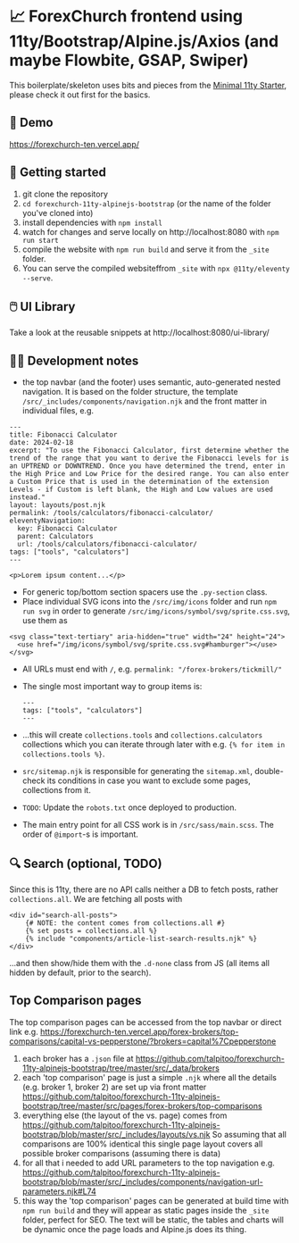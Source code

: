 # 📈 ForexChurch frontend using 11ty/Bootstrap/Alpine.js/Axios (and maybe Flowbite, GSAP, Swiper)

This boilerplate/skeleton uses bits and pieces from the [Minimal 11ty Starter](https://github.com/tomreinert/minimal-11ty-tailwind-starter), please check it out first for the basics.

## 🔗 Demo

https://forexchurch-ten.vercel.app/

## 🚶 Getting started

1. git clone the repository
2. `cd forexchurch-11ty-alpinejs-bootstrap` (or the name of the folder you've cloned into)
3. install dependencies with `npm install`
4. watch for changes and serve locally on http://localhost:8080 with `npm run start`
5. compile the website with `npm run build` and serve it from the `_site` folder.
6. You can serve the compiled websiteffrom `_site` with `npx @11ty/eleventy --serve`.

## 🖱️ UI Library

Take a look at the reusable snippets at http://localhost:8080/ui-library/

## 👨‍💻 Development notes

* the top navbar (and the footer) uses semantic, auto-generated nested navigation. It is based on the folder structure, the template `/src/_includes/components/navigation.njk` and the front matter in individual files, e.g.

```
---
title: Fibonacci Calculator
date: 2024-02-18
excerpt: "To use the Fibonacci Calculator, first determine whether the trend of the range that you want to derive the Fibonacci levels for is an UPTREND or DOWNTREND. Once you have determined the trend, enter in the High Price and Low Price for the desired range. You can also enter a Custom Price that is used in the determination of the extension Levels - if Custom is left blank, the High and Low values are used instead."
layout: layouts/post.njk
permalink: /tools/calculators/fibonacci-calculator/
eleventyNavigation:
  key: Fibonacci Calculator
  parent: Calculators
  url: /tools/calculators/fibonacci-calculator/
tags: ["tools", "calculators"]
---

<p>Lorem ipsum content...</p>
```

* For generic top/bottom section spacers use the `.py-section` class.
* Place individual SVG icons into the `/src/img/icons` folder and run `npm run svg` in order to generate `/src/img/icons/symbol/svg/sprite.css.svg`, use them as
```
<svg class="text-tertiary" aria-hidden="true" width="24" height="24">
  <use href="/img/icons/symbol/svg/sprite.css.svg#hamburger"></use>
</svg>
```

* All URLs must end with `/`, e.g. `permalink: "/forex-brokers/tickmill/"`
* The single most important way to group items is:

  ```
  ---
  tags: ["tools", "calculators"]
  ---
  ```

* ...this will create `collections.tools` and `collections.calculators` collections which you can iterate through later with e.g. `{% for item in collections.tools %}`.
* `src/sitemap.njk` is responsible for generating the `sitemap.xml`, double-check its conditions in case you want to exclude some pages, collections from it.
* `TODO`: Update the `robots.txt` once deployed to production.
* The main entry point for all CSS work is in `/src/sass/main.scss`. The order of `@import`-s is important.

## 🔍 Search (optional, TODO)

Since this is 11ty, there are no API calls neither a DB to fetch posts, rather `collections.all`. We are fetching all posts with

```
<div id="search-all-posts">
    {# NOTE: the content comes from collections.all #}
    {% set posts = collections.all %}
    {% include "components/article-list-search-results.njk" %}
</div>
```

...and then show/hide them with the `.d-none` class from JS (all items all hidden by default, prior to the search).

## Top Comparison pages
The top comparison pages can be accessed from the top navbar or direct link e.g. https://forexchurch-ten.vercel.app/forex-brokers/top-comparisons/capital-vs-pepperstone/?brokers=capital%7Cpepperstone


1. each broker has a `.json` file at https://github.com/talpitoo/forexchurch-11ty-alpinejs-bootstrap/tree/master/src/_data/brokers
2. each 'top comparison' page is just a simple `.njk` where all the details (e.g. broker 1, broker 2) are set up via front matter https://github.com/talpitoo/forexchurch-11ty-alpinejs-bootstrap/tree/master/src/pages/forex-brokers/top-comparisons
3. everything else (the layout of the vs. page) comes from https://github.com/talpitoo/forexchurch-11ty-alpinejs-bootstrap/blob/master/src/_includes/layouts/vs.njk So assuming that all comparisons are 100% identical this single page layout covers all possible broker comparisons (assuming there is data)
4. for all that i needed to add URL parameters to the top navigation e.g. https://github.com/talpitoo/forexchurch-11ty-alpinejs-bootstrap/blob/master/src/_includes/components/navigation-url-parameters.njk#L74
5. this way the 'top comparison' pages can be generated at build time with `npm run build` and they will appear as static pages inside the `_site` folder, perfect for SEO. The text will be static, the tables and charts will be dynamic once the page loads and Alpine.js does its thing.